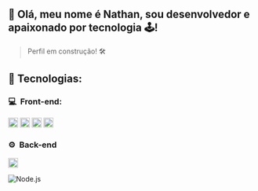 <h2>👋 Olá, meu nome é Nathan, sou desenvolvedor e apaixonado por tecnologia 🕹️! </h2>

> Perfil em construção! 🛠️

<h2> 🧰&nbsp;Tecnologias: </h2>

<h3> 💻 &nbsp;Front-end:</h3>

<img src="https://cdn.jsdelivr.net/gh/devicons/devicon/icons/html5/html5-original.svg" width="20" height="20"/> <img src="https://cdn.jsdelivr.net/gh/devicons/devicon/icons/css3/css3-original.svg" width="20" height="20"/>  <img src="https://cdn.jsdelivr.net/gh/devicons/devicon/icons/javascript/javascript-original.svg" width="20" height="20"/>
 <img src="https://cdn.jsdelivr.net/gh/devicons/devicon/icons/react/react-original.svg" width="20" height="20"/> 


<h3>⚙️ &nbsp;Back-end</h3>
<img src="https://cdn.jsdelivr.net/gh/devicons/devicon/icons/nodejs/nodejs-original.svg" width="20" height="20"/>

![Node.js](https://img.shields.io/badge/-Node.js-333333?style=flat&logo=node.js)
